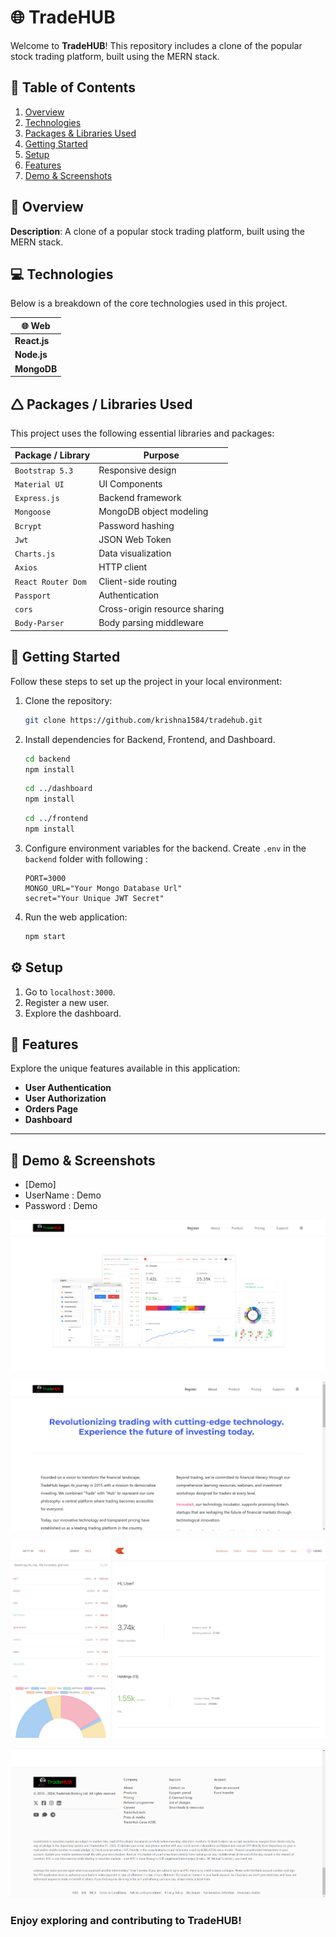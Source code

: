 # 🌐 TradeHUB

Welcome to **TradeHUB**! This repository includes a clone of the popular stock trading platform, built using the MERN stack.

## 👑 Table of Contents

1. [Overview](#-overview)
2. [Technologies](#-technologies)
3. [Packages & Libraries Used](#-packages--libraries-used)
4. [Getting Started](#-getting-started)
5. [Setup](#-setup)
6. [Features](#-features)
7. [Demo & Screenshots](#-demo--screenshots)

## 🌟 Overview

**Description**: A clone of a popular stock trading platform, built using the MERN stack.

## 💻 Technologies

Below is a breakdown of the core technologies used in this project.

| 🌐 Web       |
| ------------ |
| **React.js** |
| **Node.js**  |
| **MongoDB**  |


## 🛆 Packages / Libraries Used

This project uses the following essential libraries and packages:

| Package / Library  | Purpose                       |
| ------------------ | ----------------------------- |
| `Bootstrap 5.3`    | Responsive design             |
| `Material UI`      | UI Components                 |
| `Express.js`       | Backend framework             |
| `Mongoose`         | MongoDB object modeling       |
| `Bcrypt`           | Password hashing              |
| `Jwt`              | JSON Web Token                |
| `Charts.js`        | Data visualization            |
| `Axios`            | HTTP client                   |
| `React Router Dom` | Client-side routing           |
| `Passport`         | Authentication                |
| `cors`             | Cross-origin resource sharing |
| `Body-Parser`      | Body parsing middleware       |


## 🚀 Getting Started

Follow these steps to set up the project in your local environment:

1. Clone the repository:
   ```bash
   git clone https://github.com/krishna1584/tradehub.git
   ```
2. Install dependencies for Backend, Frontend, and Dashboard.

   ```bash
   cd backend
   npm install
   ```

   ```bash
   cd ../dashboard
   npm install
   ```

   ```bash
   cd ../frontend
   npm install
   ```

3. Configure environment variables for the backend. Create `.env` in the `backend` folder with following :
   ```env
   PORT=3000
   MONGO_URL="Your Mongo Database Url"
   secret="Your Unique JWT Secret"
   ```
4. Run the web application:
   ```bash
   npm start
   ```

## ⚙️ Setup

1. Go to `localhost:3000`.
2. Register a new user.
3. Explore the dashboard.


## 🎯 Features

Explore the unique features available in this application:

- **User Authentication**
- **User Authorization**
- **Orders Page**
- **Dashboard**

---
## 🔗 Demo & Screenshots

- [Demo]
- UserName : Demo
- Password : Demo

![Home](/Screenshot/Home.png)

![About](/Screenshot/About.png)

![Dashboard](/Screenshot/Dashboard.jpeg)

![Footer](/Screenshot/Footer.png)


### Enjoy exploring and contributing to TradeHUB!

